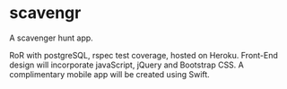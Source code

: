 # scavengr

A scavenger hunt app.

RoR with postgreSQL, rspec test coverage, hosted on Heroku. Front-End design will incorporate javaScript, jQuery and Bootstrap CSS. A complimentary mobile app will be created using Swift. 
